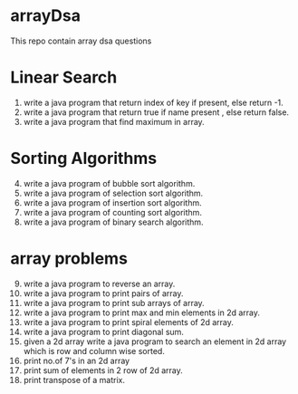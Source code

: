 # arrayDsa

This repo contain array dsa questions

# Linear Search

1. write a java program that return index of key if present, else return -1.
2. write a java program that return true if name present , else return false.
3. write a java program that find maximum in array.

# Sorting Algorithms

4. write a java program of bubble sort algorithm.
5. write a java program of selection sort algorithm.
6. write a java program of insertion sort algorithm.
7. write a java program of counting sort algorithm.
8. write a java program of binary search algorithm.

# array problems

9. write a java program to reverse an array.
10. write a java program to print pairs of array.
11. write a java program to print sub arrays of array.
12. write a java program to print max and min elements in 2d array.
13. write a java program to print spiral elements of 2d array.
14. write a java program to print diagonal sum.
15. given a 2d array write a java program to search an element in 2d array which is row and column wise sorted.
16. print no.of 7's in an 2d array
17. print sum of elements in 2 row of 2d array.
18. print transpose of a matrix.
